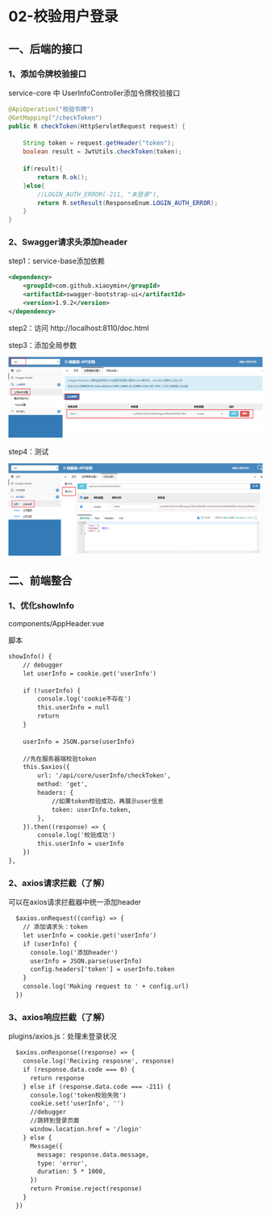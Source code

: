 # 02-校验用户登录

## 一、后端的接口

### 1、添加令牌校验接口

service-core 中 UserInfoController添加令牌校验接口
```java
@ApiOperation("校验令牌")
@GetMapping("/checkToken")
public R checkToken(HttpServletRequest request) {

    String token = request.getHeader("token");
    boolean result = JwtUtils.checkToken(token);

    if(result){
        return R.ok();
    }else{
        //LOGIN_AUTH_ERROR(-211, "未登录"),
        return R.setResult(ResponseEnum.LOGIN_AUTH_ERROR);
    }
}
```

### 2、Swagger请求头添加header

step1：service-base添加依赖
```xml
<dependency>
    <groupId>com.github.xiaoymin</groupId>
    <artifactId>swagger-bootstrap-ui</artifactId>
    <version>1.9.2</version>
</dependency>
```

step2：访问 http://localhost:8110/doc.html

step3：添加全局参数

![images](./images/3f32025b-9497-4c0a-8d52-c2c6c85662c5.png)

step4：测试

![images](./images/7c8009ff-d0e0-4a1c-848c-c8b30fa3d87d.png)

## 二、前端整合

### 1、优化showInfo

components/AppHeader.vue

脚本
```html
showInfo() {
    // debugger
    let userInfo = cookie.get('userInfo')

    if (!userInfo) {
        console.log('cookie不存在')
        this.userInfo = null
        return
    }

    userInfo = JSON.parse(userInfo)
    
    //先在服务器端校验token
    this.$axios({
        url: '/api/core/userInfo/checkToken',
        method: 'get',
        headers: {
            //如果token校验成功，再展示user信息
            token: userInfo.token,
        },
    }).then((response) => {
        console.log('校验成功')
        this.userInfo = userInfo
    })
},
```

### 2、axios请求拦截（了解）

可以在axios请求拦截器中统一添加header
```html
  $axios.onRequest((config) => {
    // 添加请求头：token
    let userInfo = cookie.get('userInfo')
    if (userInfo) {
      console.log('添加header')
      userInfo = JSON.parse(userInfo)
      config.headers['token'] = userInfo.token
    }
    console.log('Making request to ' + config.url)
  })
```

### 3、axios响应拦截（了解）

plugins/axios.js：处理未登录状况
```html
  $axios.onResponse((response) => {
    console.log('Reciving resposne', response)
    if (response.data.code === 0) {
      return response
    } else if (response.data.code === -211) {
      console.log('token校验失败')
      cookie.set('userInfo', '')
      //debugger
      //跳转到登录页面
      window.location.href = '/login'
    } else {
      Message({
        message: response.data.message,
        type: 'error',
        duration: 5 * 1000,
      })
      return Promise.reject(response)
    }
  })
```

